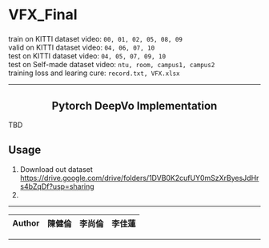 # VFX_Final

### 
train on KITTI dataset video: ```00, 01, 02, 05, 08, 09```  
valid on KITTI dataset video: ```04, 06, 07, 10```  
test on KITTI dataset video: ```04, 05, 07, 09, 10```  
test on Self-made dataset video: ```ntu, room, campus1, campus2```  
training loss and learing cure: ```record.txt, VFX.xlsx```

****
## <center>Pytorch DeepVo Implementation</center>
TBD

## Usage
1. Download out dataset  
https://drive.google.com/drive/folders/1DVB0K2cufUY0mSzXrByesJdHrs4bZqDf?usp=sharing  
2. 

****
|Author|陳健倫|李尚倫|李佳蓮|
|---|---|---|---|
****
